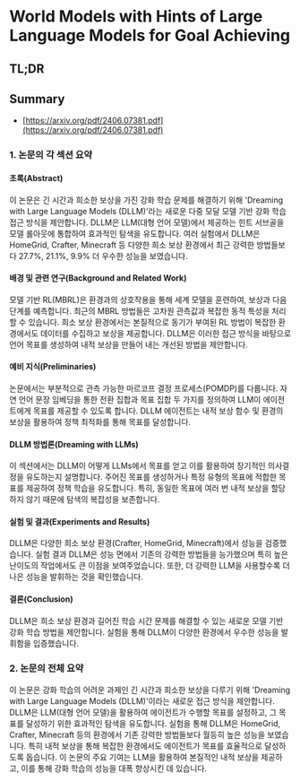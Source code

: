 # World Models with Hints of Large Language Models for Goal Achieving
## TL;DR
## Summary
- [https://arxiv.org/pdf/2406.07381.pdf](https://arxiv.org/pdf/2406.07381.pdf)

### 1. 논문의 각 섹션 요약

#### 초록(Abstract)
이 논문은 긴 시간과 희소한 보상을 가진 강화 학습 문제를 해결하기 위해 'Dreaming with Large Language Models (DLLM)'라는 새로운 다중 모달 모델 기반 강화 학습 접근 방식을 제안합니다. DLLM은 LLM(대형 언어 모델)에서 제공하는 힌트 서브골을 모델 롤아웃에 통합하여 효과적인 탐색을 유도합니다. 여러 실험에서 DLLM은 HomeGrid, Crafter, Minecraft 등 다양한 희소 보상 환경에서 최근 강력한 방법들보다 27.7%, 21.1%, 9.9% 더 우수한 성능을 보였습니다.

#### 배경 및 관련 연구(Background and Related Work)
모델 기반 RL(MBRL)은 환경과의 상호작용을 통해 세계 모델을 훈련하여, 보상과 다음 단계를 예측합니다. 최근의 MBRL 방법들은 고차원 관측값과 복잡한 동적 특성을 처리할 수 있습니다. 희소 보상 환경에서는 본질적으로 동기가 부여된 RL 방법이 복잡한 환경에서도 데이터를 수집하고 보상을 제공합니다. DLLM은 이러한 접근 방식을 바탕으로 언어 목표를 생성하여 내적 보상을 만들어 내는 개선된 방법을 제안합니다.

#### 예비 지식(Preliminaries)
논문에서는 부분적으로 관측 가능한 마르코프 결정 프로세스(POMDP)를 다룹니다. 자연 언어 문장 임베딩을 통한 전환 집합과 목표 집합 두 가지를 정의하여 LLM이 에이전트에게 목표를 제공할 수 있도록 합니다. DLLM 에이전트는 내적 보상 함수 및 환경의 보상을 활용하여 정책 최적화를 통해 목표를 달성합니다.

#### DLLM 방법론(Dreaming with LLMs)
이 섹션에서는 DLLM이 어떻게 LLMs에서 목표를 얻고 이를 활용하여 장기적인 의사결정을 유도하는지 설명합니다. 주어진 목표를 생성하거나 특정 유형의 목표에 적합한 목표를 제공하여 정책 학습을 유도합니다. 특히, 동일한 목표에 여러 번 내적 보상을 할당하지 않기 때문에 탐색의 복잡성을 보존합니다.

#### 실험 및 결과(Experiments and Results)
DLLM은 다양한 희소 보상 환경(Crafter, HomeGrid, Minecraft)에서 성능을 검증했습니다. 실험 결과 DLLM은 성능 면에서 기존의 강력한 방법들을 능가했으며 특히 높은 난이도의 작업에서도 큰 이점을 보여주었습니다. 또한, 더 강력한 LLM을 사용할수록 더 나은 성능을 발휘하는 것을 확인했습니다.

#### 결론(Conclusion)
DLLM은 희소 보상 환경과 길어진 학습 시간 문제를 해결할 수 있는 새로운 모델 기반 강화 학습 방법을 제안합니다. 실험을 통해 DLLM이 다양한 환경에서 우수한 성능을 발휘함을 입증했습니다.

### 2. 논문의 전체 요약
이 논문은 강화 학습의 어려운 과제인 긴 시간과 희소한 보상을 다루기 위해 'Dreaming with Large Language Models (DLLM)'이라는 새로운 접근 방식을 제안합니다. DLLM은 LLM(대형 언어 모델)을 활용하여 에이전트가 수행할 목표를 설정하고, 그 목표를 달성하기 위한 효과적인 탐색을 유도합니다. 실험을 통해 DLLM은 HomeGrid, Crafter, Minecraft 등의 환경에서 기존 강력한 방법들보다 월등히 높은 성능을 보였습니다. 특히 내적 보상을 통해 복잡한 환경에서도 에이전트가 목표를 효율적으로 달성하도록 돕습니다. 이 논문의 주요 기여는 LLM을 활용하여 본질적인 내적 보상을 제공하고, 이를 통해 강화 학습의 성능을 대폭 향상시킨 데 있습니다.

 